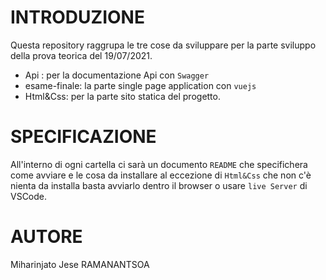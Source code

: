 # INTRODUZIONE

Questa repository raggrupa le tre cose da sviluppare per la parte sviluppo della prova teorica del 19/07/2021. 
  *  Api : per la documentazione Api con `Swagger`
  *  esame-finale: la parte single page application con `vuejs`
  *  Html&Css: per la parte sito statica del progetto.

# SPECIFICAZIONE
All'interno di ogni cartella ci sarà un documento `README` che specifichera come avviare e le cosa da installare al eccezione di `Html&Css` che non c'è nienta da installa basta avviarlo dentro il browser o usare `live Server` di VSCode.
# AUTORE
Miharinjato Jese RAMANANTSOA
